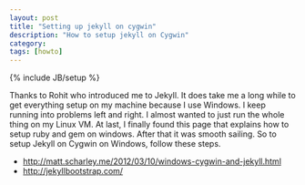 ```yaml
---
layout: post
title: "Setting up jekyll on cygwin"
description: "How to setup jekyll on Cygwin"
category: 
tags: [howto]
---
```

{% include JB/setup %}

Thanks to Rohit who introduced me to Jekyll.  It does take me a long while
to get everything setup on my machine because I use Windows.  I keep running
into problems left and right.  I almost wanted to just run the whole thing 
on my Linux VM.  At last, I finally found this page that explains how to 
setup ruby and gem on windows.  After that it was smooth sailing.  So to setup
Jekyll on Cygwin on Windows, follow these steps.

- http://matt.scharley.me/2012/03/10/windows-cygwin-and-jekyll.html
- http://jekyllbootstrap.com/

